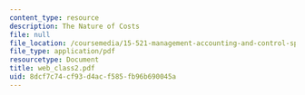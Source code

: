 ```yaml
---
content_type: resource
description: The Nature of Costs
file: null
file_location: /coursemedia/15-521-management-accounting-and-control-spring-2003/8dcf7c74cf93d4acf585fb96b690045a_web_class2.pdf
file_type: application/pdf
resourcetype: Document
title: web_class2.pdf
uid: 8dcf7c74-cf93-d4ac-f585-fb96b690045a
---
```

